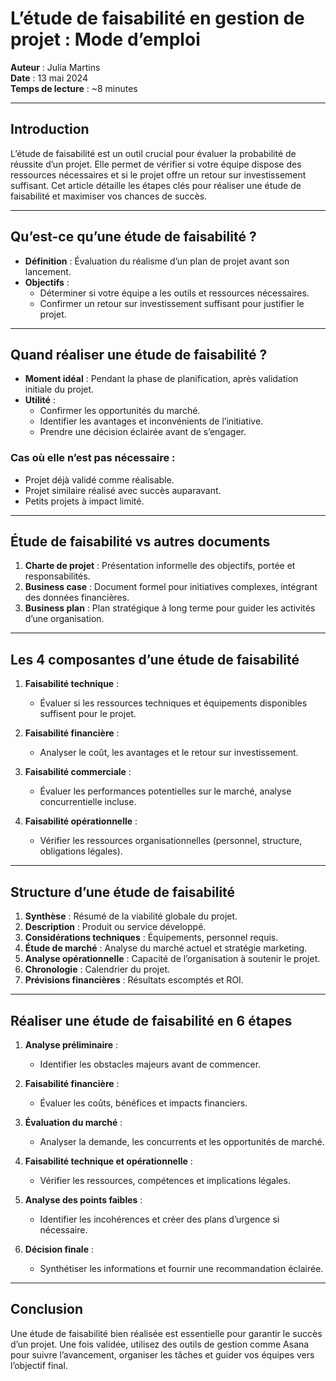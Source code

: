 # L’étude de faisabilité en gestion de projet : Mode d’emploi

**Auteur** : Julia Martins  
**Date** : 13 mai 2024  
**Temps de lecture** : ~8 minutes  

---

## Introduction

L’étude de faisabilité est un outil crucial pour évaluer la probabilité de réussite d’un projet. Elle permet de vérifier si votre équipe dispose des ressources nécessaires et si le projet offre un retour sur investissement suffisant. Cet article détaille les étapes clés pour réaliser une étude de faisabilité et maximiser vos chances de succès.

---

## Qu’est-ce qu’une étude de faisabilité ?

- **Définition** : Évaluation du réalisme d’un plan de projet avant son lancement.  
- **Objectifs** :  
  - Déterminer si votre équipe a les outils et ressources nécessaires.  
  - Confirmer un retour sur investissement suffisant pour justifier le projet.

---

## Quand réaliser une étude de faisabilité ?

- **Moment idéal** : Pendant la phase de planification, après validation initiale du projet.  
- **Utilité** :  
  - Confirmer les opportunités du marché.  
  - Identifier les avantages et inconvénients de l’initiative.  
  - Prendre une décision éclairée avant de s’engager.

### Cas où elle n’est pas nécessaire :
- Projet déjà validé comme réalisable.  
- Projet similaire réalisé avec succès auparavant.  
- Petits projets à impact limité.  

---

## Étude de faisabilité vs autres documents

1. **Charte de projet** : Présentation informelle des objectifs, portée et responsabilités.  
2. **Business case** : Document formel pour initiatives complexes, intégrant des données financières.  
3. **Business plan** : Plan stratégique à long terme pour guider les activités d’une organisation.

---

## Les 4 composantes d’une étude de faisabilité

1. **Faisabilité technique** :  
   - Évaluer si les ressources techniques et équipements disponibles suffisent pour le projet.  

2. **Faisabilité financière** :  
   - Analyser le coût, les avantages et le retour sur investissement.  

3. **Faisabilité commerciale** :  
   - Évaluer les performances potentielles sur le marché, analyse concurrentielle incluse.  

4. **Faisabilité opérationnelle** :  
   - Vérifier les ressources organisationnelles (personnel, structure, obligations légales).  

---

## Structure d’une étude de faisabilité

1. **Synthèse** : Résumé de la viabilité globale du projet.  
2. **Description** : Produit ou service développé.  
3. **Considérations techniques** : Équipements, personnel requis.  
4. **Étude de marché** : Analyse du marché actuel et stratégie marketing.  
5. **Analyse opérationnelle** : Capacité de l’organisation à soutenir le projet.  
6. **Chronologie** : Calendrier du projet.  
7. **Prévisions financières** : Résultats escomptés et ROI.

---

## Réaliser une étude de faisabilité en 6 étapes

1. **Analyse préliminaire** :  
   - Identifier les obstacles majeurs avant de commencer.  

2. **Faisabilité financière** :  
   - Évaluer les coûts, bénéfices et impacts financiers.  

3. **Évaluation du marché** :  
   - Analyser la demande, les concurrents et les opportunités de marché.  

4. **Faisabilité technique et opérationnelle** :  
   - Vérifier les ressources, compétences et implications légales.  

5. **Analyse des points faibles** :  
   - Identifier les incohérences et créer des plans d’urgence si nécessaire.  

6. **Décision finale** :  
   - Synthétiser les informations et fournir une recommandation éclairée.  

---

## Conclusion

Une étude de faisabilité bien réalisée est essentielle pour garantir le succès d’un projet. Une fois validée, utilisez des outils de gestion comme Asana pour suivre l’avancement, organiser les tâches et guider vos équipes vers l’objectif final.